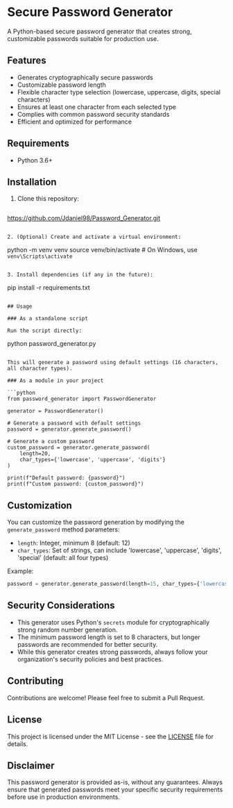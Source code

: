# Secure Password Generator

A Python-based secure password generator that creates strong, customizable passwords suitable for production use.

## Features

- Generates cryptographically secure passwords
- Customizable password length
- Flexible character type selection (lowercase, uppercase, digits, special characters)
- Ensures at least one character from each selected type
- Complies with common password security standards
- Efficient and optimized for performance

## Requirements

- Python 3.6+

## Installation

1. Clone this repository:
   ```
  https://github.com/Jdaniel98/Password_Generator.git
   ```

2. (Optional) Create and activate a virtual environment:
   ```
   python -m venv venv
   source venv/bin/activate  # On Windows, use `venv\Scripts\activate`
   ```

3. Install dependencies (if any in the future):
   ```
   pip install -r requirements.txt
   ```

## Usage

### As a standalone script

Run the script directly:

```
python password_generator.py
```

This will generate a password using default settings (16 characters, all character types).

### As a module in your project

```python
from password_generator import PasswordGenerator

generator = PasswordGenerator()

# Generate a password with default settings
password = generator.generate_password()

# Generate a custom password
custom_password = generator.generate_password(
    length=20,
    char_types={'lowercase', 'uppercase', 'digits'}
)

print(f"Default password: {password}")
print(f"Custom password: {custom_password}")
```

## Customization

You can customize the password generation by modifying the `generate_password` method parameters:

- `length`: Integer, minimum 8 (default: 12)
- `char_types`: Set of strings, can include 'lowercase', 'uppercase', 'digits', 'special' (default: all four types)

Example:
```python
password = generator.generate_password(length=15, char_types={'lowercase', 'digits', 'special'})
```

## Security Considerations

- This generator uses Python's `secrets` module for cryptographically strong random number generation.
- The minimum password length is set to 8 characters, but longer passwords are recommended for better security.
- While this generator creates strong passwords, always follow your organization's security policies and best practices.

## Contributing

Contributions are welcome! Please feel free to submit a Pull Request.

## License

This project is licensed under the MIT License - see the [LICENSE](LICENSE) file for details.

## Disclaimer

This password generator is provided as-is, without any guarantees. Always ensure that generated passwords meet your specific security requirements before use in production environments.
